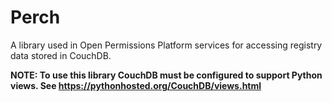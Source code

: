 # Perch

A library used in Open Permissions Platform services for accessing registry
data stored in CouchDB.

__NOTE: To use this library CouchDB must be configured to support Python views. See <https://pythonhosted.org/CouchDB/views.html>__
